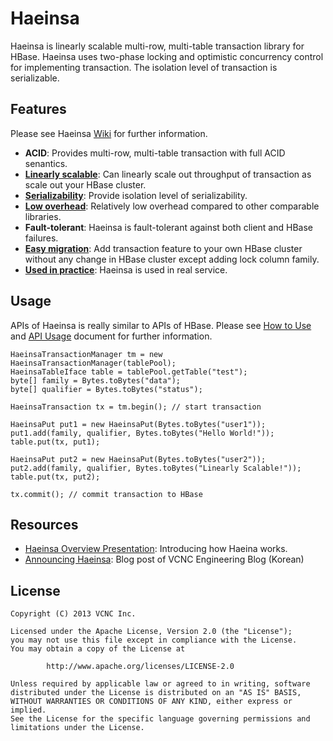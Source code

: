 # Haeinsa

Haeinsa is linearly scalable multi-row, multi-table transaction library for HBase.
Haeinsa uses two-phase locking and optimistic concurrency control for implementing transaction.
The isolation level of transaction is serializable.

## Features

Please see Haeinsa [Wiki] for further information.

- **ACID**: Provides multi-row, multi-table transaction with full ACID senantics.
- **[Linearly scalable]**: Can linearly scale out throughput of transaction as scale out your HBase cluster.
- **[Serializability]**: Provide isolation level of serializability.
- **[Low overhead]**: Relatively low overhead compared to other comparable libraries.
- **Fault-tolerant**: Haeinsa is fault-tolerant against both client and HBase failures.
- **[Easy migration]**: Add transaction feature to your own HBase cluster without any change in HBase cluster except adding lock column family.
- **[Used in practice]**: Haeinsa is used in real service.

## Usage

APIs of Haeinsa is really similar to APIs of HBase. Please see [How to Use] and [API Usage] document for further information.

	HaeinsaTransactionManager tm = new HaeinsaTransactionManager(tablePool);
	HaeinsaTableIface table = tablePool.getTable("test");
	byte[] family = Bytes.toBytes("data");
	byte[] qualifier = Bytes.toBytes("status");

	HaeinsaTransaction tx = tm.begin(); // start transaction

	HaeinsaPut put1 = new HaeinsaPut(Bytes.toBytes("user1"));
	put1.add(family, qualifier, Bytes.toBytes("Hello World!"));
	table.put(tx, put1);

	HaeinsaPut put2 = new HaeinsaPut(Bytes.toBytes("user2"));
	put2.add(family, qualifier, Bytes.toBytes("Linearly Scalable!"));
	table.put(tx, put2);

	tx.commit(); // commit transaction to HBase

## Resources

- [Haeinsa Overview Presentation]: Introducing how Haeina works.
- [Announcing Haeinsa]: Blog post of VCNC Engineering Blog (Korean)

## License

	Copyright (C) 2013 VCNC Inc.
	
	Licensed under the Apache License, Version 2.0 (the "License");
	you may not use this file except in compliance with the License.
	You may obtain a copy of the License at
	
	        http://www.apache.org/licenses/LICENSE-2.0
	
	Unless required by applicable law or agreed to in writing, software
	distributed under the License is distributed on an "AS IS" BASIS,
	WITHOUT WARRANTIES OR CONDITIONS OF ANY KIND, either express or implied.
	See the License for the specific language governing permissions and
	limitations under the License.

[Wiki]: https://github.com/vcnc/haeinsa/wiki
[How to Use]: https://github.com/vcnc/haeinsa/wiki/How-to-Use
[API Usage]: https://github.com/vcnc/haeinsa/wiki/API-Usage
[HBase]: http://hbase.apache.org/
[Serializability]: http://en.wikipedia.org/wiki/Serializability
[Percolator]: http://research.google.com/pubs/pub36726.html
[Haeinsa]: http://en.wikipedia.org/wiki/Haeinsa
[Tripitaka Koreana, or Palman Daejanggyeong]: http://en.wikipedia.org/wiki/Tripitaka_Koreana
[Haeinsa Overview Presentation]: https://speakerdeck.com/vcnc/haeinsa-overview
[Announcing Haeinsa]: http://engineering.vcnc.co.kr/2013/10/announcing-haeinsa/
[Linearly scalable]: https://github.com/vcnc/haeinsa/wiki/Performance
[Low overhead]: https://github.com/vcnc/haeinsa/wiki/Performance
[Easy Migration]: https://github.com/vcnc/haeinsa/wiki/Migration-from-HBase
[Used in practice]: https://github.com/vcnc/haeinsa/wiki/Use-Case
